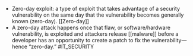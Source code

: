 * Zero-day exploit: a type of exploit that takes advantage of a security vulnerability on the same day that the vulnerability becomes generally known (zero-day). [[Zero-day]]
* A zero-day attack happens once that flaw, or software/hardware vulnerability, is exploited and attackers release [[malware]] before a developer has an opportunity to create a patch to fix the vulnerability—hence “zero-day.”
#IT_SECURITY 